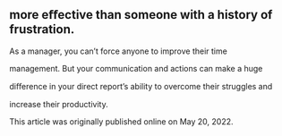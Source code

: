 ## more eﬀective than someone with a history of frustration.

As a manager, you can’t force anyone to improve their time

management. But your communication and actions can make a huge

diﬀerence in your direct report’s ability to overcome their struggles and

increase their productivity.

This article was originally published online on May 20, 2022.